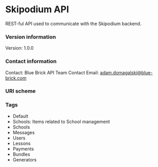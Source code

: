 # Skipodium API

REST-ful API used to communicate with the Skipodium backend.

### Version information
Version: 1.0.0

### Contact information
Contact: Blue Brick API Team
Contact Email: adam.domagalski@blue-brick.com

### URI scheme

### Tags

* Default
* Schools: Items related to School management
* Schools
* Messages
* Users
* Lessons
* Payments
* Bundles
* Generators


